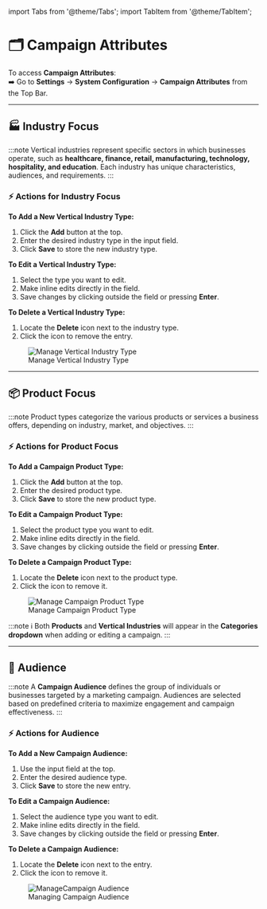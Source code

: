 import Tabs from '@theme/Tabs';
import TabItem from '@theme/TabItem';

# 🗂️ **Campaign Attributes**

To access **Campaign Attributes**:  
➡️ Go to **Settings** → **System Configuration** → **Campaign Attributes** from the Top Bar.

---

## 🏭 Industry Focus

:::note
Vertical industries represent specific sectors in which businesses operate, such as **healthcare, finance, retail, manufacturing, technology, hospitality, and education**. Each industry has unique characteristics, audiences, and requirements.
:::

### ⚡ Actions for Industry Focus

<Tabs>
  <TabItem value="add" label="➕ Add" default>
    <p><strong>To Add a New Vertical Industry Type:</strong></p>
    <ol>
      <li>Click the <strong>Add</strong> button at the top.</li>
      <li>Enter the desired industry type in the input field.</li>
      <li>Click <strong>Save</strong> to store the new industry type.</li>
    </ol>

  </TabItem>

  <TabItem value="edit" label="✏️ Edit">
    <p><strong>To Edit a Vertical Industry Type:</strong></p>
    <ol>
      <li>Select the type you want to edit.</li>
      <li>Make inline edits directly in the field.</li>
      <li>Save changes by clicking outside the field or pressing <strong>Enter</strong>.</li>
    </ol>

  </TabItem>

  <TabItem value="delete" label="🗑️ Delete">
    <p><strong>To Delete a Vertical Industry Type:</strong></p>
    <ol>
      <li>Locate the <strong>Delete</strong> icon next to the industry type.</li>
      <li>Click the icon to remove the entry.</li>
    </ol>
  </TabItem>
</Tabs>

<figure>
  <img src="/media/system-configuration/campaign-attributes/industry-focus.png" alt="Manage Vertical Industry Type" />
  <figcaption>Manage Vertical Industry Type</figcaption>
</figure>

---

## 📦 Product Focus

:::note
Product types categorize the various products or services a business offers, depending on industry, market, and objectives.
:::

### ⚡ Actions for Product Focus

<Tabs>
  <TabItem value="add" label="➕ Add" default>
    <p><strong>To Add a Campaign Product Type:</strong></p>
    <ol>
      <li>Click the <strong>Add</strong> button at the top.</li>
      <li>Enter the desired product type.</li>
      <li>Click <strong>Save</strong> to store the new product type.</li>
    </ol>

  </TabItem>

  <TabItem value="edit" label="✏️ Edit">
    <p><strong>To Edit a Campaign Product Type:</strong></p>
    <ol>
      <li>Select the product type you want to edit.</li>
      <li>Make inline edits directly in the field.</li>
      <li>Save changes by clicking outside the field or pressing <strong>Enter</strong>.</li>
    </ol>

  </TabItem>

  <TabItem value="delete" label="🗑️ Delete">
    <p><strong>To Delete a Campaign Product Type:</strong></p>
    <ol>
      <li>Locate the <strong>Delete</strong> icon next to the product type.</li>
      <li>Click the icon to remove it.</li>
    </ol>
  </TabItem>
</Tabs>

<figure>
  <img src="/media/system-configuration/campaign-attributes/product-focus.png" alt="Manage Campaign Product Type" />
  <figcaption>Manage Campaign Product Type</figcaption>
</figure>

:::note
ℹ️ Both **Products** and **Vertical Industries** will appear in the **Categories dropdown** when adding or editing a campaign.
:::

---

## 🎯 Audience

:::note
A **Campaign Audience** defines the group of individuals or businesses targeted by a marketing campaign. Audiences are selected based on predefined criteria to maximize engagement and campaign effectiveness.
:::

### ⚡ Actions for Audience

<Tabs>
  <TabItem value="add" label="➕ Add" default>
    <p><strong>To Add a New Campaign Audience:</strong></p>
    <ol>
      <li>Use the input field at the top.</li>
      <li>Enter the desired audience type.</li>
      <li>Click <strong>Save</strong> to store the new entry.</li>
    </ol>

  </TabItem>

  <TabItem value="edit" label="✏️ Edit">
    <p><strong>To Edit a Campaign Audience:</strong></p>
    <ol>
      <li>Select the audience type you want to edit.</li>
      <li>Make inline edits directly in the field.</li>
      <li>Save changes by clicking outside the field or pressing <strong>Enter</strong>.</li>
    </ol>

  </TabItem>

  <TabItem value="delete" label="🗑️ Delete">
    <p><strong>To Delete a Campaign Audience:</strong></p>
    <ol>
      <li>Locate the <strong>Delete</strong> icon next to the entry.</li>
      <li>Click the icon to remove it.</li>
    </ol>
  </TabItem>
</Tabs>

<figure>
  <img src="/media/system-configuration/campaign-attributes/audience.png" alt="ManageCampaign Audience" />
  <figcaption>Managing Campaign Audience</figcaption>
</figure>
